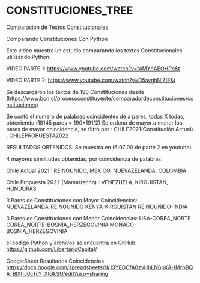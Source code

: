 # CONSTITUCIONES_TREE
Comparación de Textos Constitucionales

Comparando Constituciones Con Python

Este video muestra un estudio comparando los textos Constitucionales utilizando Python.

VIDEO PARTE 1: https://www.youtube.com/watch?v=t4MYhAEOHPo&t

VIDEO PARTE 2: https://www.youtube.com/watch?v=D5avghNiZIE&t


Se descargaron los textos de 190 Constituciones desde 
(https://www.bcn.cl/procesoconstituyente/comparadordeconstituciones/constituciones)

Se contó el numero de palabras coincidentes de a pares, todas X todas, 
obteniendo (18145 pares = 190*191/2) 
Se ordena de mayor a menor los pares de mayor coincidencia, 
se filtró por : CHILE2021(Constitución Actual) , CHILEPROPUESTA2022 

RESULTADOS OBTENIDOS: 
Se muestra en (6:07:00 de parte 2 en youtube)

4 mayores similitudes obtenidas, por coincidencia de palabras: 

Chile Actual 2021 : REINOUNIDO, MEXICO, NUEVAZELANDA, COLOMBIA

Chile Propuesta 2022 (Mamarracho) : VENEZUELA, KIRGUISTAN, HONDURAS

3 Pares de Constituciones con Mayor Coincidencias:  
NUEVAZELANDA-REINOUNIDO 
KENYA-KIRGUISTAN 
REINOUNIDO-INDIA

3 Pares de Constituciones con Menor Coincidencias: 
USA-COREA_NORTE
COREA_NORTE-BOSNIA_HERZEGOVINIA
MONACO-BOSNIA_HERZEGOVINIA


el codigo Python y archivos se encuentra en GitHub: 
https://github.com/LibertarioCapital/

GoogleSheet Resultados Coincidencias 
https://docs.google.com/spreadsheets/d/13YEDCfA0zvHhLN6bXAHMrpBQA_BlXhJ0cTcY_XIGkSU/edit?usp=sharing
